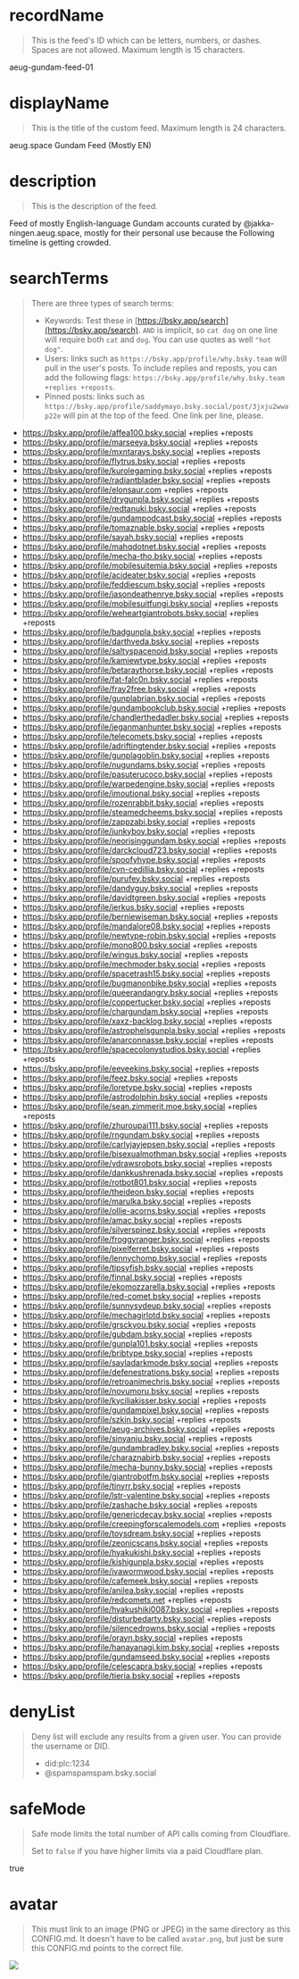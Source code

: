 
# recordName

> This is the feed's ID which can be letters, numbers, or dashes. Spaces are not allowed. Maximum length is 15 characters.

aeug-gundam-feed-01

# displayName

> This is the title of the custom feed. Maximum length is 24 characters.

aeug.space Gundam Feed (Mostly EN)

# description

> This is the description of the feed.

Feed of mostly English-language Gundam accounts curated by @jakka-ningen.aeug.space, mostly for their personal use because the Following timeline is getting crowded.

# searchTerms

> There are three types of search terms:
>
> - Keywords: Test these in [https://bsky.app/search](https://bsky.app/search). `AND` is implicit, so `cat dog` on one line will require both `cat` and `dog`. You can use quotes as well `"hot dog"`.
> - Users: links such as `https://bsky.app/profile/why.bsky.team` will pull in the user's posts. To include replies and reposts, you can add the following flags: `https://bsky.app/profile/why.bsky.team +replies +reposts`.
> - Pinned posts: links such as `https://bsky.app/profile/saddymayo.bsky.social/post/3jxju2wwap22e` will pin at the top of the feed. One link per line, please.

- https://bsky.app/profile/affea100.bsky.social +replies +reposts
- https://bsky.app/profile/marseeya.bsky.social +replies +reposts
- https://bsky.app/profile/mxntarays.bsky.social +replies +reposts
- https://bsky.app/profile/flytrus.bsky.social +replies +reposts
- https://bsky.app/profile/kurolegaming.bsky.social +replies +reposts
- https://bsky.app/profile/radiantblader.bsky.social +replies +reposts
- https://bsky.app/profile/elonsaur.com +replies +reposts
- https://bsky.app/profile/drygunpla.bsky.social +replies +reposts
- https://bsky.app/profile/redtanuki.bsky.social +replies +reposts
- https://bsky.app/profile/gundampodcast.bsky.social +replies +reposts
- https://bsky.app/profile/tomaznable.bsky.social +replies +reposts
- https://bsky.app/profile/sayah.bsky.social +replies +reposts
- https://bsky.app/profile/mahqdotnet.bsky.social +replies +reposts
- https://bsky.app/profile/mecha-tho.bsky.social +replies +reposts
- https://bsky.app/profile/mobilesuitemia.bsky.social +replies +reposts
- https://bsky.app/profile/acideater.bsky.social +replies +reposts
- https://bsky.app/profile/feddiescum.bsky.social +replies +reposts
- https://bsky.app/profile/jasondeathenrye.bsky.social +replies +reposts
- https://bsky.app/profile/mobilesuitfungi.bsky.social +replies +reposts
- https://bsky.app/profile/weheartgiantrobots.bsky.social +replies +reposts
- https://bsky.app/profile/badgunpla.bsky.social +replies +reposts
- https://bsky.app/profile/darthveda.bsky.social +replies +reposts
- https://bsky.app/profile/saltyspacenoid.bsky.social +replies +reposts
- https://bsky.app/profile/kamiewtype.bsky.social +replies +reposts
- https://bsky.app/profile/betaraythorse.bsky.social +replies +reposts
- https://bsky.app/profile/fat-falc0n.bsky.social +replies +reposts
- https://bsky.app/profile/fray2free.bsky.social +replies +reposts
- https://bsky.app/profile/gunplabrian.bsky.social +replies +reposts
- https://bsky.app/profile/gundambookclub.bsky.social +replies +reposts
- https://bsky.app/profile/chandlerthedadler.bsky.social +replies +reposts
- https://bsky.app/profile/jeganmanhunter.bsky.social +replies +reposts
- https://bsky.app/profile/telecomets.bsky.social +replies +reposts
- https://bsky.app/profile/adriftingtender.bsky.social +replies +reposts
- https://bsky.app/profile/gunplagoblin.bsky.social +replies +reposts
- https://bsky.app/profile/nugundams.bsky.social +replies +reposts
- https://bsky.app/profile/pasuterucoco.bsky.social +replies +reposts
- https://bsky.app/profile/warpedengine.bsky.social +replies +reposts
- https://bsky.app/profile/imoutional.bsky.social +replies +reposts
- https://bsky.app/profile/rozenrabbit.bsky.social +replies +reposts
- https://bsky.app/profile/steamedcheems.bsky.social +replies +reposts
- https://bsky.app/profile/zappzabi.bsky.social +replies +reposts
- https://bsky.app/profile/junkyboy.bsky.social +replies +reposts
- https://bsky.app/profile/neorisinggundam.bsky.social +replies +reposts
- https://bsky.app/profile/darckcloud723.bsky.social +replies +reposts
- https://bsky.app/profile/spoofyhype.bsky.social +replies +reposts
- https://bsky.app/profile/cyn-cedillia.bsky.social +replies +reposts
- https://bsky.app/profile/purufey.bsky.social +replies +reposts
- https://bsky.app/profile/dandyguy.bsky.social +replies +reposts
- https://bsky.app/profile/davidtgreen.bsky.social +replies +reposts
- https://bsky.app/profile/jerkus.bsky.social +replies +reposts
- https://bsky.app/profile/berniewiseman.bsky.social +replies +reposts
- https://bsky.app/profile/mandalore08.bsky.social +replies +reposts
- https://bsky.app/profile/newtype-robin.bsky.social +replies +reposts
- https://bsky.app/profile/mono800.bsky.social +replies +reposts
- https://bsky.app/profile/wingus.bsky.social +replies +reposts
- https://bsky.app/profile/mechmoder.bsky.social +replies +reposts
- https://bsky.app/profile/spacetrash15.bsky.social +replies +reposts
- https://bsky.app/profile/bugmanonbike.bsky.social +replies +reposts
- https://bsky.app/profile/queerandangry.bsky.social +replies +reposts
- https://bsky.app/profile/coppertucker.bsky.social +replies +reposts
- https://bsky.app/profile/chargundam.bsky.social +replies +reposts
- https://bsky.app/profile/xaxz-backlog.bsky.social +replies +reposts
- https://bsky.app/profile/astrophelsgunpla.bsky.social +replies +reposts
- https://bsky.app/profile/anarconnasse.bsky.social +replies +reposts
- https://bsky.app/profile/spacecolonystudios.bsky.social +replies +reposts
- https://bsky.app/profile/eeveekins.bsky.social +replies +reposts
- https://bsky.app/profile/feez.bsky.social +replies +reposts
- https://bsky.app/profile/loretype.bsky.social +replies +reposts
- https://bsky.app/profile/astrodolphin.bsky.social +replies +reposts
- https://bsky.app/profile/sean.zimmerit.moe.bsky.social +replies +reposts
- https://bsky.app/profile/zhuroupai111.bsky.social +replies +reposts
- https://bsky.app/profile/rngundam.bsky.social +replies +reposts
- https://bsky.app/profile/carlyjayjepsen.bsky.social +replies +reposts
- https://bsky.app/profile/bisexualmothman.bsky.social +replies +reposts
- https://bsky.app/profile/vdrawsrobots.bsky.social +replies +reposts
- https://bsky.app/profile/dankkushrenada.bsky.social +replies +reposts
- https://bsky.app/profile/rotbot801.bsky.social +replies +reposts
- https://bsky.app/profile/theideon.bsky.social +replies +reposts
- https://bsky.app/profile/marulka.bsky.social +replies +reposts
- https://bsky.app/profile/ollie-acorns.bsky.social +replies +reposts
- https://bsky.app/profile/amac.bsky.social +replies +reposts
- https://bsky.app/profile/silverspinez.bsky.social +replies +reposts
- https://bsky.app/profile/froggyranger.bsky.social +replies +reposts
- https://bsky.app/profile/pixelferret.bsky.social +replies +reposts
- https://bsky.app/profile/lennychomp.bsky.social +replies +reposts
- https://bsky.app/profile/tipsyfish.bsky.social +replies +reposts
- https://bsky.app/profile/finnal.bsky.social +replies +reposts
- https://bsky.app/profile/ekomozzarella.bsky.social +replies +reposts
- https://bsky.app/profile/red-comet.bsky.social +replies +reposts
- https://bsky.app/profile/sunnysydeup.bsky.social +replies +reposts
- https://bsky.app/profile/mechagirlotd.bsky.social +replies +reposts
- https://bsky.app/profile/grsckyou.bsky.social +replies +reposts
- https://bsky.app/profile/gubdam.bsky.social +replies +reposts
- https://bsky.app/profile/gunpla101.bsky.social +replies +reposts
- https://bsky.app/profile/bribtype.bsky.social +replies +reposts
- https://bsky.app/profile/sayladarkmode.bsky.social +replies +reposts
- https://bsky.app/profile/defenestrations.bsky.social +replies +reposts
- https://bsky.app/profile/retroanimechris.bsky.social +replies +reposts
- https://bsky.app/profile/novumoru.bsky.social +replies +reposts
- https://bsky.app/profile/kyciliakisser.bsky.social +replies +reposts
- https://bsky.app/profile/gundampixel.bsky.social +replies +reposts
- https://bsky.app/profile/szkin.bsky.social +replies +reposts
- https://bsky.app/profile/aeug-archives.bsky.social +replies +reposts
- https://bsky.app/profile/sinyanju.bsky.social +replies +reposts
- https://bsky.app/profile/gundambradley.bsky.social +replies +reposts
- https://bsky.app/profile/charaznabirb.bsky.social +replies +reposts
- https://bsky.app/profile/mecha-bunny.bsky.social +replies +reposts
- https://bsky.app/profile/giantrobotfm.bsky.social +replies +reposts
- https://bsky.app/profile/tinyrr.bsky.social +replies +reposts
- https://bsky.app/profile/lstr-valentine.bsky.social +replies +reposts
- https://bsky.app/profile/zashache.bsky.social +replies +reposts
- https://bsky.app/profile/genericdecay.bsky.social +replies +reposts
- https://bsky.app/profile/creepingforscalemodels.com +replies +reposts
- https://bsky.app/profile/toysdream.bsky.social +replies +reposts
- https://bsky.app/profile/zeonicscans.bsky.social +replies +reposts
- https://bsky.app/profile/hyakukishi.bsky.social +replies +reposts
- https://bsky.app/profile/kishigunpla.bsky.social +replies +reposts
- https://bsky.app/profile/ivawormwood.bsky.social +replies +reposts
- https://bsky.app/profile/cafemeek.bsky.social +replies +reposts
- https://bsky.app/profile/anilea.bsky.social +replies +reposts
- https://bsky.app/profile/redcomets.net +replies +reposts
- https://bsky.app/profile/hyakushiki0087.bsky.social +replies +reposts
- https://bsky.app/profile/disturbedarty.bsky.social +replies +reposts
- https://bsky.app/profile/silencedrowns.bsky.social +replies +reposts
- https://bsky.app/profile/orayn.bsky.social +replies +reposts
- https://bsky.app/profile/hanayanagi.kim.bsky.social +replies +reposts
- https://bsky.app/profile/gundamseed.bsky.social +replies +reposts
- https://bsky.app/profile/celescapra.bsky.social +replies +reposts
- https://bsky.app/profile/tieria.bsky.social +replies +reposts

# denyList

> Deny list will exclude any results from a given user. You can provide the username or DID.
>
> - did:plc:1234
> - @spamspamspam.bsky.social

# safeMode

> Safe mode limits the total number of API calls coming from Cloudflare.
>
> Set to `false` if you have higher limits via a paid Cloudflare plan.

true

# avatar

> This must link to an image (PNG or JPEG) in the same directory as this CONFIG.md. It doesn't have to be called `avatar.png`, but just be sure this CONFIG.md points to the correct file.

![](avatar.png)
